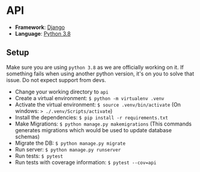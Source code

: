 # API 

- **Framework**: [Django](https://www.djangoproject.com/)
- **Language**: [Python 3.8](https://www.python.org/)


## Setup
Make sure you are using `python 3.8` as we are officially working on it. If something fails when using another python version, it's on you to solve that issue. Do not expect support from devs.

- Change your working directory to `api`
- Create a virtual environment: `$ python -m virtualenv .venv`
- Activate the virtual environment: `$ source .venv/bin/activate` (On windows: `> ./.venv/Scripts/activate`)
- Install the dependencies: `$ pip install -r requirements.txt`
- Make Migrations: `$ python manage.py makemigrations` (This commands generates migrations which would be used to update database schemas)
- Migrate the DB: `$ python manage.py migrate`
- Run server: `$ python manage.py runserver`
- Run tests: `$ pytest`
- Run tests with coverage information: `$ pytest --cov=api`

